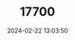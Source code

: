 ---
title: "17700"
category: "Pleurocera curta"
draft: false
date: 2024-02-22 13:03:50
languages:
  English: ["Shortspire Hornsnail"]
---